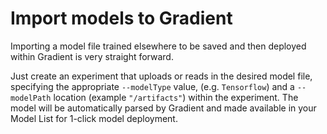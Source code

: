 # Import models to Gradient

Importing a model file trained elsewhere to be saved and then deployed within Gradient is very straight forward.

Just create an experiment that uploads or reads in the desired model file, specifying the  appropriate `--modelType` value, \(e.g. `Tensorflow`\)  and a `--modelPath` location \(example `"/artifacts"`\) within the experiment. The model will be automatically  parsed by Gradient and made available in your Model List for 1-click model deployment.

